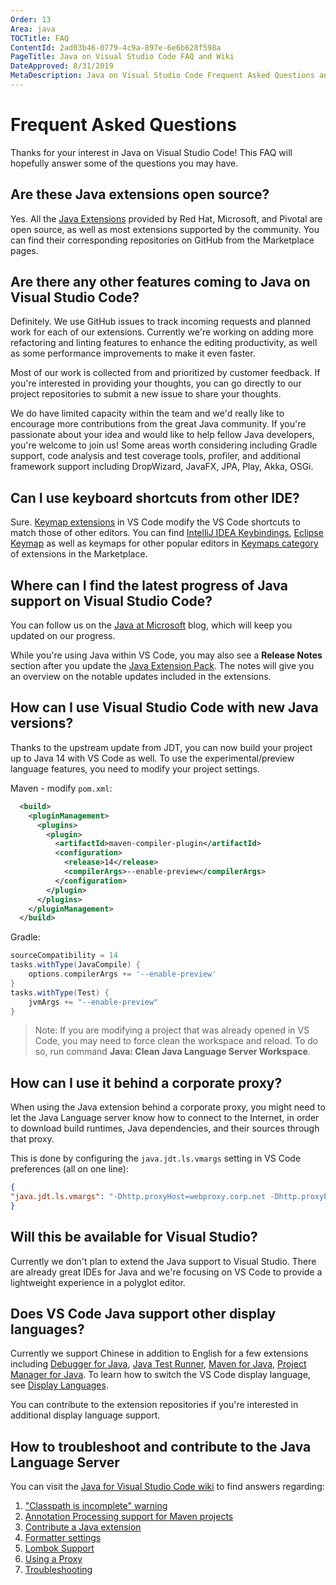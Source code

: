 ```yaml
---
Order: 13
Area: java
TOCTitle: FAQ
ContentId: 2ad03b46-0779-4c9a-897e-6e6b628f598a
PageTitle: Java on Visual Studio Code FAQ and Wiki
DateApproved: 8/31/2019
MetaDescription: Java on Visual Studio Code Frequent Asked Questions and Troubleshooting Guide
---
```

# Frequent Asked Questions

Thanks for your interest in Java on Visual Studio Code! This FAQ will hopefully answer some of the questions you may have.

## Are these Java extensions open source?

Yes. All the [Java Extensions](/docs/java/extensions.md) provided by Red Hat, Microsoft, and Pivotal are open source, as well as most extensions supported by the community. You can find their corresponding repositories on GitHub from the Marketplace pages.

## Are there any other features coming to Java on Visual Studio Code?

Definitely. We use GitHub issues to track incoming requests and planned work for each of our extensions. Currently we're working on adding more refactoring and linting features to enhance the editing productivity, as well as some performance improvements to make it even faster.

Most of our work is collected from and prioritized by customer feedback. If you're interested in providing your thoughts, you can go directly to our project repositories to submit a new issue to share your thoughts.

We do have limited capacity within the team and we'd really like to encourage more contributions from the great Java community. If you're passionate about your idea and would like to help fellow Java developers, you're welcome to join us! Some areas worth considering including Gradle support, code analysis and test coverage tools, profiler, and additional framework support including DropWizard, JavaFX, JPA, Play, Akka, OSGi.

## Can I use keyboard shortcuts from other IDE?

Sure. [Keymap extensions](/docs/getstarted/keybindings.md#keymap-extensions) in VS Code modify the VS Code shortcuts to match those of other editors. You can find [IntelliJ IDEA Keybindings](https://marketplace.visualstudio.com/items?itemName=k--kato.intellij-idea-keybindings), [Eclipse Keymap](https://marketplace.visualstudio.com/items?itemName=alphabotsec.vscode-eclipse-keybindings) as well as keymaps for other popular editors in [Keymaps category](https://marketplace.visualstudio.com/search?target=VSCode&category=Keymaps&sortBy=Downloads) of extensions in the Marketplace.

## Where can I find the latest progress of Java support on Visual Studio Code?

You can follow us on the [Java at Microsoft](https://devblogs.microsoft.com/java/) blog, which will keep you updated on our progress.

While you're using Java within VS Code, you may also see a **Release Notes** section after you update the [Java Extension Pack](https://marketplace.visualstudio.com/items?itemName=vscjava.vscode-java-pack). The notes will give you an overview on the notable updates included in the extensions.

## How can I use Visual Studio Code with new Java versions?

Thanks to the upstream update from JDT, you can now build your project up to Java 14 with VS Code as well. To use the experimental/preview language features, you need to modify your project settings.

Maven - modify `pom.xml`:

```xml
  <build>
    <pluginManagement>
      <plugins>
        <plugin>
          <artifactId>maven-compiler-plugin</artifactId>
          <configuration>
            <release>14</release>
            <compilerArgs>--enable-preview</compilerArgs>
          </configuration>
        </plugin>
      </plugins>
    </pluginManagement>
  </build>
```

Gradle:

```groovy
sourceCompatibility = 14
tasks.withType(JavaCompile) {
    options.compilerArgs += '--enable-preview'
}
tasks.withType(Test) {
    jvmArgs += "--enable-preview"
}
```

> Note: If you are modifying a project that was already opened in VS Code, you may need to force clean the workspace and reload. To do so, run command **Java: Clean Java Language Server Workspace**.

## How can I use it behind a corporate proxy?

When using the Java extension behind a corporate proxy, you might need to let the Java Language server know how to connect to the Internet, in order to download build runtimes, Java dependencies, and their sources through that proxy.

This is done by configuring the `java.jdt.ls.vmargs` setting in VS Code preferences (all on one line):

```json
{
"java.jdt.ls.vmargs": "-Dhttp.proxyHost=webproxy.corp.net -Dhttp.proxyPort=proxyport -Dhttp.proxyUser=user -Dhttp.proxyPassword=password -Dhttps.proxyHost=webproxy.corp.net -Dhttps.proxyPort=proxyport -Dhttps.proxyUser=user -Dhttps.proxyPassword=password"
}
```

## Will this be available for Visual Studio?

Currently we don't plan to extend the Java support to Visual Studio. There are already great IDEs for Java and we're focusing on VS Code to provide a lightweight experience in a polyglot editor.

## Does VS Code Java support other display languages?

Currently we support Chinese in addition to English for a few extensions including [Debugger for Java](https://marketplace.visualstudio.com/items?itemName=vscjava.vscode-java-debug), [Java Test Runner](https://marketplace.visualstudio.com/items?itemName=vscjava.vscode-java-test), [Maven for Java](https://marketplace.visualstudio.com/items?itemName=vscjava.vscode-maven), [Project Manager for Java](https://marketplace.visualstudio.com/items?itemName=vscjava.vscode-java-dependency). To learn how to switch the VS Code display language, see [Display Languages](/docs/getstarted/locales.md).

You can contribute to the extension repositories if you're interested in additional display language support.

## How to troubleshoot and contribute to the Java Language Server

You can visit the [Java for Visual Studio Code wiki](https://github.com/redhat-developer/vscode-java/wiki) to find answers regarding:

1. ["Classpath is incomplete" warning](https://github.com/redhat-developer/vscode-java/wiki/%22Classpath-is-incomplete%22-warning)
2. [Annotation Processing support for Maven projects](https://github.com/redhat-developer/vscode-java/wiki/Annotation-Processing-support-for-Maven-projects)
3. [Contribute a Java extension](https://github.com/redhat-developer/vscode-java/wiki/Contribute-a-Java-Extension)
4. [Formatter settings](https://github.com/redhat-developer/vscode-java/wiki/Formatter-settings)
5. [Lombok Support](https://github.com/redhat-developer/vscode-java/wiki/Lombok-support)
6. [Using a Proxy](https://github.com/redhat-developer/vscode-java/wiki/Using-a-Proxy)
7. [Troubleshooting](https://github.com/redhat-developer/vscode-java/wiki/Troubleshooting)
